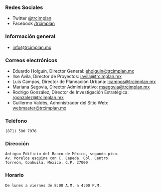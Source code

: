 
### Redes Sociales

* Twitter [@trcimplan](https://www.twitter.com/trcimplan)
* Facebook [/trcimplan](https://facebook.com/trcimplan)

### Información general

* [info@trcimplan.mx](mailto:info@trcimplan.mx)

### Correos electrónicos

* Eduardo Holguín, Director General: [eholguin@trcimplan.mx](mailto:eholguin@trcimplan.mx)
* Ilse Ávila, Director de Proyectos: [iavila@trcimplan.mx](mailto:iavila@trcimplan.mx)
* Luis Campos, Director de Planeación Urbana: [lcampos@trcimplan.mx](mailto:lcampos@trcimplan.mx)
* Mariana Segovia, Director Administrativo: [msegovia@trcimplan.mx](mailto:msegovia@trcimplan.mx)
* Rodrigo González, Director de Investigación Estratégica: [rgonzalez@trcimplan.mx](mailto:rgonzalez@trcimplan.mx)
* Guillermo Valdés, Administrador del Sitio Web: [webmaster@trcimplan.mx](mailto:webmaster@trcimplan.mx)

### Teléfono

    (871) 500 7078

### Dirección

    Antiguo Edificio del Banco de México, segundo piso.
    Av. Morelos esquina con C. Cepeda. Col. Centro.
    Torreón, Coahuila, México. C.P. 27000

### Horario

    De lunes a viernes de 8:00 A.M. a 4:00 P.M.
